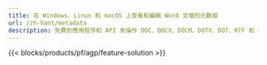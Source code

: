 ```yaml
---
title: 在 Windows、Linux 和 macOS 上查看和編輯 Word 文檔的元數據 
url: /zh-hant/metadata
description: 免費的應用程序和 API 來操作 DOC、DOCX、DOCM、DOTX、DOT、RTF 和 ODT 文檔屬性
---
```


{{< blocks/products/pf/agp/feature-solution >}} 

